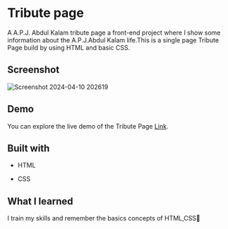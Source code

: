 
# Tribute page
A A.P.J. Abdul Kalam tribute page a front-end project where I show some information about the A.P.J.Abdul Kalam life.This is a single page Tribute Page build by using HTML and basic CSS.

## Screenshot
![Screenshot 2024-04-10 202619](https://github.com/Vandana915/Tribute-Page/assets/124566666/0b7ae648-c902-45cc-9b2a-0e45526be513)


## Demo
You can explore the live demo of the Tribute Page [Link]( https://vandana915.github.io/TributePage/).


##  Built with
* HTML
+ CSS


## What I learned
I train my skills and remember the basics concepts of HTML,CSS🙂
